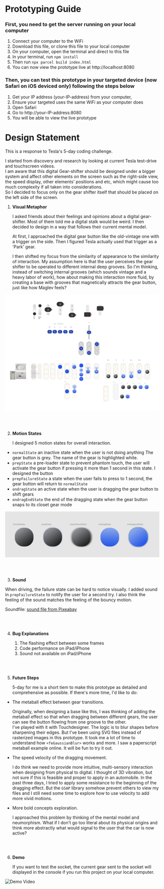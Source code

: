 # Prototyping Guide

### First, you need to get the server running on your local computer

1. Connect your computer to the WiFi
2. Download this file, or clone this file to your local computer
3. On your computer, open the terminal and direct to this file
4. In your terminal, run `npm install`
5. Then run `npx parcel build index.html`
6. You can now view the prototype live at http://localhost:8080

### Then, you can test this prototype in your targeted device (now Safari on iOS deviced only) following the steps below

1. Get your IP address (your-IP-address) from your computer,
2. Ensure your targeted uses the same WiFi as your computer does
3. Open Safari
4. Go to http://your-IP-address:8080
5. You will be able to view the live prototype

# Design Statement

This is a response to Tesla's 5-day coding challenge.

I started from discovery and research by looking at current Tesla test-drive and touchscreen videos.<br/>
I am aware that this digital Gear-shifter should be designed under a bigger system and affect other elements on the screen such as the right-side view, the speed display, other elements' positions and etc, which might cause too much complexity if all taken into considerations.<br/>
So I decided to focus only on the gear shifter itself that should be placed on the left side of the screen.<br/>

1. **Visual Metaphor**

   I asked friends about their feelings and opinions about a digital gear-shifter. Most of them told me a digital stalk would be weird. I then decided to design in a way that follows their current mental model. <br/>

   At first, I approached the digital gear button like the old-vintage one with a trigger on the side. Then I figured Tesla actually used that trigger as a 'Park' gear. <br/>

   I then shifted my focus from the similarity of appearance to the similarity of interaction. My assumption here is that the user perceives the gear shifter to be operated to different internal deep grooves. So I'm thinking, instead of switching internal grooves (which sounds vintage and a heavy labor of work), how about making this interaction more fluid, by creating a base with grooves that magnetically attracts the gear button, just like how Maglev feels? <br>

![alt text](./assets/visual-roadmap.jpg 'A Visual Roadmap')

<br/>
<br/>

2. **Motion States**

   I designed 5 motion states for overall interaction.

- `normalState` an inactive state when the user is not doing anything
  The gear button is grey. The name of the gear is highlighted white.
- `prepState` a pre-loader state to prevent phantom touch, the user will activate the gear button if pressing it more than 1 second in this state.
  I designed the button
- `prepFailureState` a state when the user fails to press to 1 second, the gear button will return to `normalState`
- `ondragState` an active state when the user is dragging the gear button to shift gears
- `ondragEndState` the end of the dragging state when the gear button snaps to its closet gear mode

![alt text](./assets/motionstates.jpg 'Gear Button in 5 Motion States')

<br/>
<br/>

3. **Sound**

When driving, the failure state can be hard to notice visually. I added sound in `prepFailureState` to notify the user for a second try. I also think the feeling of the sound matches the feeling of the bouncy motion.

Soundfile: [sound file from Pixeabay](https://cdn.pixabay.com/download/audio/2023/01/04/audio_8969bfb5fa.mp3?filename=error-warning-login-denied-132113.mp3g)

<br/>
<br/>

4. **Bug Explanations**

   1. The flashing effect between some frames
   2. Code performance on iPad/iPhone
   3. Sound not available on iPad/iPhone

<br/>
<br/>

5. **Future Steps**

   5-day for me is a short tiem to make this prototype as detailed and comprehensive as possible. If there's more time, I'd like to do:

- The metaball effect between gear transitions.

  Originally, when designing a base like this, I was thinking of adding the metaball effect so that when dragging between different gears, the user can see the button flowing from one groove to the other.<br/>
  I've played with it with Touchdesigner. The logic is to blur shapes before sharpening their edges. But I've been using SVG files instead of rasterized images in this prototype. It took me a lot of time to understand how `<feGaussianBlur>` works and more. I saw a paperscript metaball example online. It will be fun to try it out.

- The speed velocity of the dragging movement.

  I do think we need to provide more intuitive, multi-sensory interaction when designing from physical to digital. I thought of 3D vibration, but not sure if this is feasible and proper to apply in an automobile. In the past three days, I tried to apply some resistance to the beginning of the dragging effect. But the `GSAP` library somehow prevent others to view my files and I still need some time to explore how to use velocity to add more vivid motions.

- More bold concepts exploration.

  I approached this problem by thinking of the mental model and neumorphism. What if I don't go too literal about its physical origins and think more abstractly what would signal to the user that the car is now active?

<br/>
<br/>

6. **Demo**

   If you want to test the socket, the current gear sent to the socket will displayed in the console if you run this project on your local computer.

![Demo Video](https://vimeo.com/815479515)
